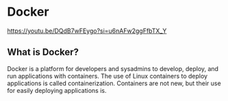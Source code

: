 # Docker


https://youtu.be/DQdB7wFEygo?si=u6nAFw2ggFfbTX_Y

## What is Docker? 

Docker is a platform for developers and sysadmins to develop, deploy, and run applications with containers. The use of Linux containers to deploy applications is called containerization. Containers are not new, but their use for easily deploying applications is.
